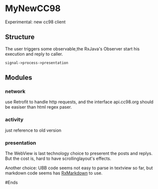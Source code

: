 # MyNewCC98
Experimental: new cc98 client

## Structure
The user triggers some observable,the RxJava's Observer start his execution and reply to caller.

`signal->process->presentation`

## Modules

### network
use Retrofit to handle http requests, and the interface api.cc98.org should be easiser than html regex paser.

### activity
just reference to old version

### presentation
The WebView is last technology choice to preserent the posts and replys. But the cost is, hard to have scrollinglayout's effects.

Another choice:
UBB code seems not easy to parse in textview so far, but markdown code seems has [RxMarkdown](https://github.com/yydcdut/RxMarkdown) to use.


#Ends
